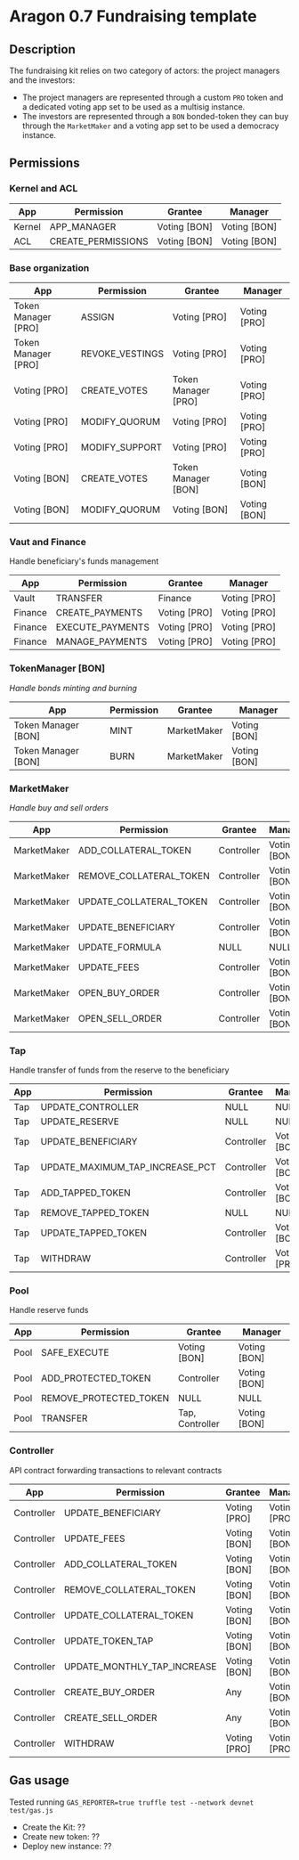 # Aragon 0.7 Fundraising template

## Description

The fundraising kit relies on two category of actors: the project managers and the investors:

- The project managers are represented through a custom `PRO` token and a dedicated voting app set to be used as a multisig instance.
- The investors are represented through a `BON` bonded-token they can buy through the `MarketMaker` and a voting app set to be used a democracy instance.

## Permissions

### Kernel and ACL


| App    | Permission         | Grantee      | Manager      |
| ------ | ------------------ | ------------ | ------------ |
| Kernel | APP_MANAGER        | Voting [BON] | Voting [BON] |
| ACL    | CREATE_PERMISSIONS | Voting [BON] | Voting [BON] |

### Base organization

| App                 | Permission      | Grantee             | Manager      |
| ------------------- | --------------- | ------------------- | ------------ |
| Token Manager [PRO] | ASSIGN          | Voting [PRO]        | Voting [PRO] |
| Token Manager [PRO] | REVOKE_VESTINGS | Voting [PRO]        | Voting [PRO] |
| Voting [PRO]        | CREATE_VOTES    | Token Manager [PRO] | Voting [PRO] |
| Voting [PRO]        | MODIFY_QUORUM   | Voting [PRO]        | Voting [PRO] |
| Voting [PRO]        | MODIFY_SUPPORT  | Voting [PRO]        | Voting [PRO] |
| Voting [BON]        | CREATE_VOTES    | Token Manager [BON] | Voting [BON] |
| Voting [BON]        | MODIFY_QUORUM   | Voting [BON]        | Voting [BON] |

### Vaut and Finance

Handle beneficiary's funds management

| App     | Permission       | Grantee      | Manager      |
| ------- | ---------------- | ------------ | ------------ |
| Vault   | TRANSFER         | Finance      | Voting [PRO] |
| Finance | CREATE_PAYMENTS  | Voting [PRO] | Voting [PRO] |
| Finance | EXECUTE_PAYMENTS | Voting [PRO] | Voting [PRO] |
| Finance | MANAGE_PAYMENTS  | Voting [PRO] | Voting [PRO] |


### TokenManager [BON]
_Handle bonds minting and burning_

| App                 | Permission | Grantee     | Manager      |
| ------------------- | ---------- | ----------- | ------------ |
| Token Manager [BON] | MINT       | MarketMaker | Voting [BON] |
| Token Manager [BON] | BURN       | MarketMaker | Voting [BON] |

### MarketMaker
_Handle buy and sell orders_

| App         | Permission              | Grantee    | Manager      |
| ----------- | ----------------------- | ---------- | ------------ |
| MarketMaker | ADD_COLLATERAL_TOKEN    | Controller | Voting [BON] |
| MarketMaker | REMOVE_COLLATERAL_TOKEN | Controller | Voting [BON] |
| MarketMaker | UPDATE_COLLATERAL_TOKEN | Controller | Voting [BON] |
| MarketMaker | UPDATE_BENEFICIARY      | Controller | Voting [BON] |
| MarketMaker | UPDATE_FORMULA          | NULL       | NULL         |
| MarketMaker | UPDATE_FEES             | Controller | Voting [BON] |
| MarketMaker | OPEN_BUY_ORDER          | Controller | Voting [BON] |
| MarketMaker | OPEN_SELL_ORDER         | Controller | Voting [BON] |


### Tap

Handle transfer of funds from the reserve to the beneficiary

| App | Permission                      | Grantee    | Manager      |
| --- | ------------------------------- | ---------- | ------------ |
| Tap | UPDATE_CONTROLLER               | NULL       | NULL         |
| Tap | UPDATE_RESERVE                  | NULL       | NULL         |
| Tap | UPDATE_BENEFICIARY              | Controller | Voting [BON] |
| Tap | UPDATE_MAXIMUM_TAP_INCREASE_PCT | Controller | Voting [BON] |
| Tap | ADD_TAPPED_TOKEN                | Controller | Voting [BON] |
| Tap | REMOVE_TAPPED_TOKEN             | NULL       | NULL         |
| Tap | UPDATE_TAPPED_TOKEN             | Controller | Voting [BON] |
| Tap | WITHDRAW                        | Controller | Voting [PRO] |


### Pool

Handle reserve funds

| App  | Permission             | Grantee         | Manager      |
| ---- | ---------------------- | --------------- | ------------ |
| Pool | SAFE_EXECUTE           | Voting [BON]    | Voting [BON] |
| Pool | ADD_PROTECTED_TOKEN    | Controller      | Voting [BON] |
| Pool | REMOVE_PROTECTED_TOKEN | NULL            | NULL         |
| Pool | TRANSFER               | Tap, Controller | Voting [BON] |

### Controller

API contract forwarding transactions to relevant contracts

| App        | Permission                  | Grantee      | Manager      |
| ---------- | --------------------------- | ------------ | ------------ |
| Controller | UPDATE_BENEFICIARY          | Voting [PRO] | Voting [PRO] |
| Controller | UPDATE_FEES                 | Voting [BON] | Voting [BON] |
| Controller | ADD_COLLATERAL_TOKEN        | Voting [BON] | Voting [BON] |
| Controller | REMOVE_COLLATERAL_TOKEN     | Voting [BON] | Voting [BON] |
| Controller | UPDATE_COLLATERAL_TOKEN     | Voting [BON] | Voting [BON] |
| Controller | UPDATE_TOKEN_TAP            | Voting [BON] | Voting [BON] |
| Controller | UPDATE_MONTHLY_TAP_INCREASE | Voting [BON] | Voting [BON] |
| Controller | CREATE_BUY_ORDER            | Any          | Voting [BON] |
| Controller | CREATE_SELL_ORDER           | Any          | Voting [BON] |
| Controller | WITHDRAW                    | Voting [PRO] | Voting [PRO] |

## Gas usage

Tested running `GAS_REPORTER=true truffle test --network devnet test/gas.js`

- Create the Kit: ??
- Create new token: ??
- Deploy new instance: ??
